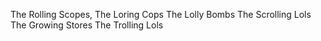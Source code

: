 The Rolling Scopes,
The Loring Cops
The Lolly Bombs
The Scrolling Lols
The Growing Stores
The Trolling Lols